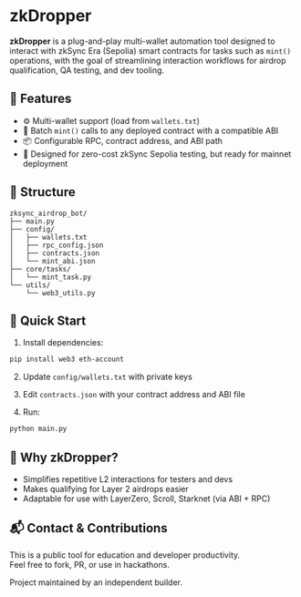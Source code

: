 # zkDropper

**zkDropper** is a plug-and-play multi-wallet automation tool designed to interact with zkSync Era (Sepolia) smart contracts for tasks such as `mint()` operations, with the goal of streamlining interaction workflows for airdrop qualification, QA testing, and dev tooling.

## 🔧 Features

- ⚙️ Multi-wallet support (load from `wallets.txt`)
- 🔁 Batch `mint()` calls to any deployed contract with a compatible ABI
- 📦 Configurable RPC, contract address, and ABI path
- 🧪 Designed for zero-cost zkSync Sepolia testing, but ready for mainnet deployment

## 📁 Structure

```
zksync_airdrop_bot/
├── main.py
├── config/
│   ├── wallets.txt
│   ├── rpc_config.json
│   ├── contracts.json
│   └── mint_abi.json
├── core/tasks/
│   └── mint_task.py
└── utils/
    └── web3_utils.py
```

## 🚀 Quick Start

1. Install dependencies:
```bash
pip install web3 eth-account
```

2. Update `config/wallets.txt` with private keys

3. Edit `contracts.json` with your contract address and ABI file

4. Run:
```bash
python main.py
```

## 🧠 Why zkDropper?

- Simplifies repetitive L2 interactions for testers and devs
- Makes qualifying for Layer 2 airdrops easier
- Adaptable for use with LayerZero, Scroll, Starknet (via ABI + RPC)

## 📬 Contact & Contributions

This is a public tool for education and developer productivity.  
Feel free to fork, PR, or use in hackathons.

Project maintained by an independent builder.